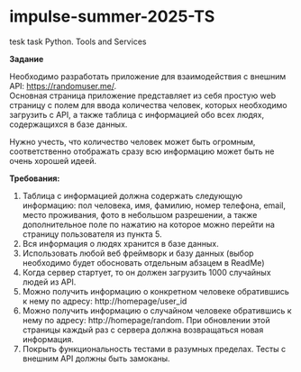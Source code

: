# impulse-summer-2025-TS
tesk task Python. Tools and Services

**Задание**  
  
Необходимо разработать приложение для взаимодействия с внешним API: https://randomuser.me/.  
Основная страница приложение представляет из себя простую web страницу с полем для ввода количества человек, которых необходимо загрузить с API, а также таблица с информацией обо всех людях, содержащихся в базе данных.  
  
Нужно учесть, что количество человек может быть огромным, соответственно отображать сразу всю информацию может быть не очень хорошей идеей.  
  
**Требования:**  
1) Таблица с информацией должна содержать следующую информацию: пол человека, имя, фамилию, номер телефона, email, место проживания, фото в небольшом разрешении, а также дополнительное поле по нажатию на которое можно перейти на страницу пользователя из пункта 5.  
2) Вся информация о людях хранится в базе данных.  
3) Использовать любой веб фреймворк и базу данных (выбор необходимо будет обосновать отдельным абзацем в ReadMe)  
4) Когда сервер стартует, то он должен загрузить 1000 случайных людей из API.  
5) Можно получить информацию о конкретном человеке обратившись к нему по адресу: http://homepage/user\_id  
6) Можно получить информацию о случайном человеке обратившись к нему по адресу: http://homepage/random. При обновлении этой страницы каждый раз с сервера должна возвращаться новая информация.  
7) Покрыть функциональность тестами в разумных пределах. Тесты с внешним API должны быть замоканы.  
  
